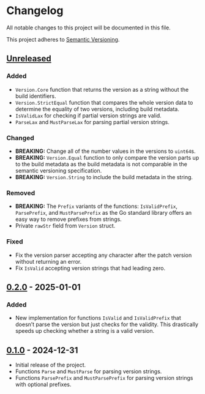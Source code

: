 # Changelog

All notable changes to this project will be documented in this file.

This project adheres to
[Semantic Versioning](https://semver.org/spec/v2.0.0.html).

## [Unreleased]

### Added

- `Version.Core` function that returns the version as a string without the build
  identifiers.
- `Version.StrictEqual` function that compares the whole version data to
  determine the equality of two versions, including build metadata.
- `IsValidLax` for checking if partial version strings are valid.
- `ParseLax` and `MustParseLax` for parsing partial version strings.

### Changed

- **BREAKING:** Change all of the number values in the versions to `uint64`s.
- **BREAKING:** `Version.Equal` function to only compare the version parts up to
  the build metadata as the build metadata is not comparable in the semantic
  versioning specification.
- **BREAKING:** `Version.String` to include the build metadata in the string.

### Removed

- **BREAKING:** The `Prefix` variants of the functions: `IsValidPrefix`,
  `ParsePrefix`, and `MustParsePrefix` as the Go standard library offers an easy
  way to remove prefixes from strings.
- Private `rawStr` field from `Version` struct.

### Fixed

- Fix the version parser accepting any character after the patch version without
  returning an error.
- Fix `IsValid` accepting version strings that had leading zero.

## [0.2.0] - 2025-01-01

### Added

- New implementation for functions `IsValid` and `IsValidPrefix` that doesn’t
  parse the version but just checks for the validity. This drastically speeds up
  checking whether a string is a valid version.

## [0.1.0] - 2024-12-31

- Initial release of the project.
- Functions `Parse` and `MustParse` for parsing version strings.
- Functions `ParsePrefix` and `MustParsePrefix` for parsing version strings with
  optional prefixes.

[unreleased]: https://github.com/anttikivi/go-semver/compare/v0.2.0...HEAD
[0.2.0]: https://github.com/anttikivi/go-semver/compare/v0.1.0...v0.2.0
[0.1.0]: https://github.com/anttikivi/go-semver/releases/tag/v0.1.0
